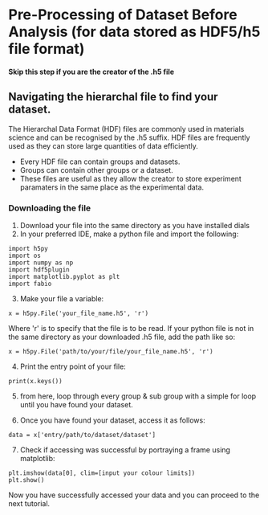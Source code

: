 # Pre-Processing of Dataset Before Analysis (for data stored as HDF5/h5 file format)
#### Skip this step if you are the creator of the .h5 file

## Navigating the hierarchal file to find your dataset. 
The Hierarchal Data Format (HDF) files are commonly used in materials science and can be recognised by the .h5 suffix. HDF files are frequently used as they can store large quantities of data efficiently. 
- Every HDF file can contain groups and datasets. 
- Groups can contain other groups or a dataset. 
- These files are useful as they allow the creator to store experiment paramaters in the same place as the experimental data. 

### Downloading the file
1. Download your file into the same directory as you have installed dials
2. In your preferred IDE, make a python file and import the following:
```
import h5py
import os
import numpy as np
import hdf5plugin
import matplotlib.pyplot as plt
import fabio
```
3. Make your file a variable:
```
x = h5py.File('your_file_name.h5', 'r') 

```
Where 'r' is to specify that the file is to be read. If your python file is not in the same directory as your downloaded .h5 file, add the path like so:
```
x = h5py.File('path/to/your/file/your_file_name.h5', 'r')

```
4. Print the entry point of your file:
```
print(x.keys())

```
5. from here, loop through every group & sub group with a simple for loop until you have found your dataset. 

6. Once you have found your dataset, access it as follows:
```
data = x['entry/path/to/dataset/dataset']

```
7. Check if accessing was successful by portraying a frame using matplotlib:
```
plt.imshow(data[0], clim=[input your colour limits])
plt.show()

```
Now you have successfully accessed your data and you can proceed to the next tutorial. 
